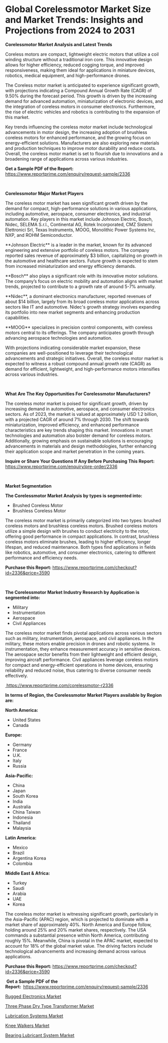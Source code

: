 <p><h1>Global Corelessmotor Market Size and Market Trends: Insights and Projections from 2024 to 2031</h1></p><p><strong>Corelessmotor Market Analysis and Latest Trends</strong></p>
<p><p>Coreless motors are compact, lightweight electric motors that utilize a coil winding structure without a traditional iron core. This innovative design allows for higher efficiency, reduced cogging torque, and improved responsiveness, making them ideal for applications in miniature devices, robotics, medical equipment, and high-performance drones.</p><p>The Coreless motor market is anticipated to experience significant growth, with projections indicating a Compound Annual Growth Rate (CAGR) of 9.50% during the forecast period. This growth is driven by the increasing demand for advanced automation, miniaturization of electronic devices, and the integration of coreless motors in consumer electronics. Furthermore, the rise of electric vehicles and robotics is contributing to the expansion of this market.</p><p>Key trends influencing the coreless motor market include technological advancements in motor design, the increasing adoption of brushless coreless motors for enhanced performance, and the growing focus on energy-efficient solutions. Manufacturers are also exploring new materials and production techniques to improve motor durability and reduce costs. Overall, the coreless motor market is set to flourish due to innovations and a broadening range of applications across various industries.</p></p>
<p><strong>Get a Sample PDF of the Report:&nbsp;</strong> <a href="https://www.reportprime.com/enquiry/request-sample/2336">https://www.reportprime.com/enquiry/request-sample/2336</a></p>
<p>&nbsp;</p>
<p><strong>Corelessmotor Major Market Players</strong></p>
<p><p>The coreless motor market has seen significant growth driven by the demand for compact, high-performance solutions in various applications, including automotive, aerospace, consumer electronics, and industrial automation. Key players in this market include Johnson Electric, Bosch, Nidec, SELEMA S.r.l., Continental AG, Rotek Incorporated, CMZ Sistemi Elettronici Srl, Texas Instruments, MOOG, Monolithic Power Systems Inc, NXP, and ROHM Semiconductor.</p><p>**Johnson Electric** is a leader in the market, known for its advanced engineering and extensive portfolio of coreless motors. The company reported sales revenue of approximately $3 billion, capitalizing on growth in the automotive and healthcare sectors. Future growth is expected to stem from increased miniaturization and energy efficiency demands.</p><p>**Bosch** also plays a significant role with its innovative motor solutions. The company’s focus on electric mobility and automation aligns with market trends, projected to contribute to a growth rate of around 5-7% annually.</p><p>**Nidec**, a dominant electronics manufacturer, reported revenues of about $14 billion, largely from its broad coreless motor applications across sectors like IT and automotive. Nidec's growth strategy involves expanding its portfolio into new market segments and enhancing production capabilities.</p><p>**MOOG** specializes in precision control components, with coreless motors central to its offerings. The company anticipates growth through advancing aerospace technologies and automation.</p><p>With projections indicating considerable market expansion, these companies are well-positioned to leverage their technological advancements and strategic initiatives. Overall, the coreless motor market is expected to witness a robust compound annual growth rate (CAGR) as demand for efficient, lightweight, and high-performance motors intensifies across various industries.</p></p>
<p>&nbsp;</p>
<p><strong>What Are The Key Opportunities For Corelessmotor Manufacturers?</strong></p>
<p><p>The coreless motor market is poised for significant growth, driven by increasing demand in automotive, aerospace, and consumer electronics sectors. As of 2023, the market is valued at approximately USD 1.2 billion, with a projected CAGR of around 7% through 2030. The shift towards miniaturization, improved efficiency, and enhanced performance characteristics are key trends shaping this market. Innovations in smart technologies and automation also bolster demand for coreless motors. Additionally, growing emphasis on sustainable solutions is encouraging advancements in materials and design methodologies, further enhancing their application scope and market penetration in the coming years.</p></p>
<p><strong>Inquire or Share Your Questions If Any Before Purchasing This Report:</strong> <a href="https://www.reportprime.com/enquiry/pre-order/2336">https://www.reportprime.com/enquiry/pre-order/2336</a></p>
<p>&nbsp;</p>
<p><strong>Market Segmentation</strong></p>
<p><strong>The Corelessmotor Market Analysis by types is segmented into:</strong></p>
<p><ul><li>Brushed Coreless Motor</li><li>Brushless Coreless Motor</li></ul></p>
<p><p>The coreless motor market is primarily categorized into two types: brushed coreless motors and brushless coreless motors. Brushed coreless motors utilize a simple design with brushes to conduct electricity to the rotor, offering good performance in compact applications. In contrast, brushless coreless motors eliminate brushes, leading to higher efficiency, longer lifespan, and reduced maintenance. Both types find applications in fields like robotics, automotive, and consumer electronics, catering to different performance and efficiency needs.</p></p>
<p><strong>Purchase this Report:&nbsp;</strong><a href="https://www.reportprime.com/checkout?id=2336&price=3590">https://www.reportprime.com/checkout?id=2336&price=3590</a></p>
<p>&nbsp;</p>
<p><strong>The Corelessmotor Market Industry Research by Application is segmented into:</strong></p>
<p><ul><li>Military</li><li>Instrumentation</li><li>Aerospace</li><li>Civil Appliances</li></ul></p>
<p><p>The coreless motor market finds pivotal applications across various sectors such as military, instrumentation, aerospace, and civil appliances. In the military, these motors enable precision in drones and robotic systems. In instrumentation, they enhance measurement accuracy in sensitive devices. The aerospace sector benefits from their lightweight and efficient design, improving aircraft performance. Civil appliances leverage coreless motors for compact and energy-efficient operations in home devices, ensuring reliability and reduced noise, thus catering to diverse consumer needs effectively.</p></p>
<p><a href="https://www.reportprime.com/corelessmotor-r2336">&nbsp;https://www.reportprime.com/corelessmotor-r2336</a></p>
<p><strong>In terms of Region, the Corelessmotor Market Players available by Region are:</strong></p>
<p>
    <p> <strong> North America: </strong>
        <ul>
            <li>United States</li>
            <li>Canada</li>
        </ul>
        </p> 
    <p> <strong> Europe: </strong>
        <ul>
            <li>Germany</li>
            <li>France</li>
            <li>U.K.</li>
            <li>Italy</li>
            <li>Russia</li>
        </ul>
        </p> 
    <p> <strong> Asia-Pacific: </strong>
        <ul>
            <li>China</li>
            <li>Japan</li>
            <li>South Korea</li>
            <li>India</li>
            <li>Australia</li>
            <li>China Taiwan</li>
            <li>Indonesia</li>
            <li>Thailand</li>
            <li>Malaysia</li>
        </ul>
        </p> 
    <p> <strong> Latin America: </strong>
        <ul>
            <li>Mexico</li>
            <li>Brazil</li>
            <li>Argentina Korea</li>
            <li>Colombia</li>
        </ul>
        </p> 
    <p> <strong> Middle East & Africa: </strong>
        <ul>
            <li>Turkey</li>
            <li>Saudi</li>
            <li>Arabia</li>
            <li>UAE</li>
            <li>Korea</li>
        </ul>
    </p>
    </p>
<p><p>The coreless motor market is witnessing significant growth, particularly in the Asia-Pacific (APAC) region, which is projected to dominate with a market share of approximately 40%. North America and Europe follow, holding around 25% and 20% market shares, respectively. The USA commands a substantial presence within North America, contributing roughly 15%. Meanwhile, China is pivotal in the APAC market, expected to account for 18% of the global market value. The driving factors include technological advancements and increasing demand across various applications.</p></p>
<p><strong>Purchase this Report: </strong><a href="https://www.reportprime.com/checkout?id=2336&price=3590">https://www.reportprime.com/checkout?id=2336&price=3590</a></p>
<p>&nbsp;<strong>Get a Sample PDF of the Report:&nbsp;&nbsp;</strong><a href="https://www.reportprime.com/enquiry/request-sample/2336">https://www.reportprime.com/enquiry/request-sample/2336</a></p>
<p><strong></strong></p>
<p><p><a href="https://github.com/fdr6gh/Market-Research-Report-List-1/blob/main/rugged-electronics-market.md">Rugged Electronics Market</a></p><p><a href="https://github.com/lylyparadise/Market-Research-Report-List-5/blob/main/three-phase-dry-type-transformer-market.md">Three Phase Dry Type Transformer Market</a></p><p><a href="https://www.linkedin.com/pulse/what-current-future-prospects-lubrication-systems-market-uobcf?trackingId=r5AxRh2lSMWXIiFBkkfTvQ%3D%3D">Lubrication Systems Market</a></p><p><a href="https://medium.com/@brendamoreno1988/global-perspectives-on-knee-walkers-market-trends-and-forecast-2024-2031-4b400e61f3d6">Knee Walkers Market</a></p><p><a href="https://issuu.com/reportprime-2/docs/bearing-lubricant-system-market-siz_b566bbce4c4269">Bearing Lubricant System Market</a></p></p>